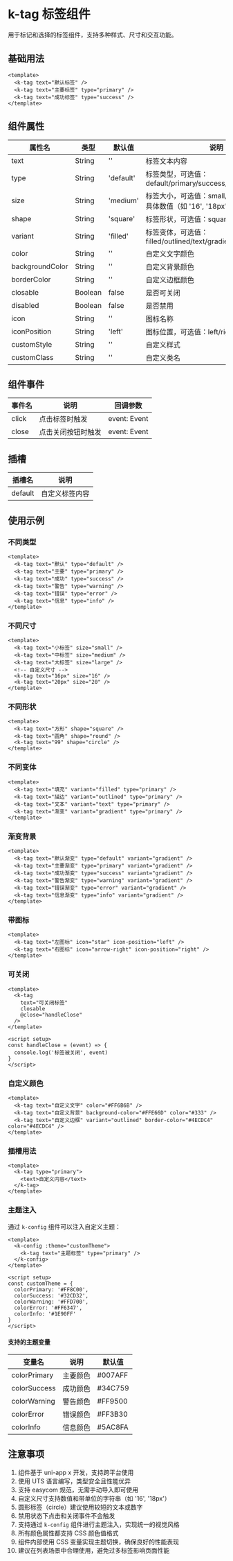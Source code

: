 # k-tag 标签组件

用于标记和选择的标签组件，支持多种样式、尺寸和交互功能。

## 基础用法

```vue
<template>
  <k-tag text="默认标签" />
  <k-tag text="主要标签" type="primary" />
  <k-tag text="成功标签" type="success" />
</template>
```

## 组件属性

| 属性名 | 类型 | 默认值 | 说明 |
|--------|------|--------|------|
| text | String | '' | 标签文本内容 |
| type | String | 'default' | 标签类型，可选值：default/primary/success/warning/error/info |
| size | String | 'medium' | 标签大小，可选值：small/medium/large 或具体数值（如 '16', '18px'） |
| shape | String | 'square' | 标签形状，可选值：square/round/circle |
| variant | String | 'filled' | 标签变体，可选值：filled/outlined/text/gradient |
| color | String | '' | 自定义文字颜色 |
| backgroundColor | String | '' | 自定义背景颜色 |
| borderColor | String | '' | 自定义边框颜色 |
| closable | Boolean | false | 是否可关闭 |
| disabled | Boolean | false | 是否禁用 |
| icon | String | '' | 图标名称 |
| iconPosition | String | 'left' | 图标位置，可选值：left/right |
| customStyle | String | '' | 自定义样式 |
| customClass | String | '' | 自定义类名 |

## 组件事件

| 事件名 | 说明 | 回调参数 |
|--------|------|----------|
| click | 点击标签时触发 | event: Event |
| close | 点击关闭按钮时触发 | event: Event |

## 插槽

| 插槽名 | 说明 |
|--------|------|
| default | 自定义标签内容 |

## 使用示例

### 不同类型

```vue
<template>
  <k-tag text="默认" type="default" />
  <k-tag text="主要" type="primary" />
  <k-tag text="成功" type="success" />
  <k-tag text="警告" type="warning" />
  <k-tag text="错误" type="error" />
  <k-tag text="信息" type="info" />
</template>
```

### 不同尺寸

```vue
<template>
  <k-tag text="小标签" size="small" />
  <k-tag text="中标签" size="medium" />
  <k-tag text="大标签" size="large" />
  <!-- 自定义尺寸 -->
  <k-tag text="16px" size="16" />
  <k-tag text="20px" size="20" />
</template>
```

### 不同形状

```vue
<template>
  <k-tag text="方形" shape="square" />
  <k-tag text="圆角" shape="round" />
  <k-tag text="99" shape="circle" />
</template>
```

### 不同变体

```vue
<template>
  <k-tag text="填充" variant="filled" type="primary" />
  <k-tag text="描边" variant="outlined" type="primary" />
  <k-tag text="文本" variant="text" type="primary" />
  <k-tag text="渐变" variant="gradient" type="primary" />
</template>
```

### 渐变背景

```vue
<template>
  <k-tag text="默认渐变" type="default" variant="gradient" />
  <k-tag text="主要渐变" type="primary" variant="gradient" />
  <k-tag text="成功渐变" type="success" variant="gradient" />
  <k-tag text="警告渐变" type="warning" variant="gradient" />
  <k-tag text="错误渐变" type="error" variant="gradient" />
  <k-tag text="信息渐变" type="info" variant="gradient" />
</template>
```

### 带图标

```vue
<template>
  <k-tag text="左图标" icon="star" icon-position="left" />
  <k-tag text="右图标" icon="arrow-right" icon-position="right" />
</template>
```

### 可关闭

```vue
<template>
  <k-tag 
    text="可关闭标签" 
    closable 
    @close="handleClose"
  />
</template>

<script setup>
const handleClose = (event) => {
  console.log('标签被关闭', event)
}
</script>
```

### 自定义颜色

```vue
<template>
  <k-tag text="自定义文字" color="#FF6B6B" />
  <k-tag text="自定义背景" background-color="#FFE66D" color="#333" />
  <k-tag text="自定义边框" variant="outlined" border-color="#4ECDC4" color="#4ECDC4" />
</template>
```

### 插槽用法

```vue
<template>
  <k-tag type="primary">
    <text>自定义内容</text>
  </k-tag>
</template>
```

### 主题注入

通过 `k-config` 组件可以注入自定义主题：

```vue
<template>
  <k-config :theme="customTheme">
    <k-tag text="主题标签" type="primary" />
  </k-config>
</template>

<script setup>
const customTheme = {
  colorPrimary: '#FF8C00',
  colorSuccess: '#32CD32',
  colorWarning: '#FFD700',
  colorError: '#FF6347',
  colorInfo: '#1E90FF'
}
</script>
```

#### 支持的主题变量

| 变量名 | 说明 | 默认值 |
|--------|------|--------|
| colorPrimary | 主要颜色 | #007AFF |
| colorSuccess | 成功颜色 | #34C759 |
| colorWarning | 警告颜色 | #FF9500 |
| colorError | 错误颜色 | #FF3B30 |
| colorInfo | 信息颜色 | #5AC8FA |

## 注意事项

1. 组件基于 uni-app x 开发，支持跨平台使用
2. 使用 UTS 语言编写，类型安全且性能优异
3. 支持 easycom 规范，无需手动导入即可使用
4. 自定义尺寸支持数值和带单位的字符串（如 '16', '18px'）
5. 圆形标签（circle）建议使用较短的文本或数字
6. 禁用状态下点击和关闭事件不会触发
7. 支持通过 `k-config` 组件进行主题注入，实现统一的视觉风格
8. 所有颜色属性都支持 CSS 颜色值格式
9. 组件内部使用 CSS 变量实现主题切换，确保良好的性能表现
10. 建议在列表场景中合理使用，避免过多标签影响页面性能
